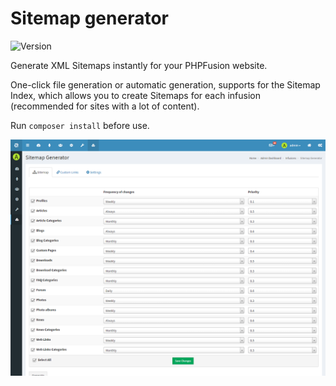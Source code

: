 # Sitemap generator

![Version](https://img.shields.io/badge/Version-1.3.0-blue.svg)

Generate XML Sitemaps instantly for your PHPFusion website.

One-click file generation or automatic generation, supports for the Sitemap Index, which allows you to create Sitemaps for each infusion (recommended for sites with a lot of content).

Run `composer install` before use.

![Preview](screenshot.png)
